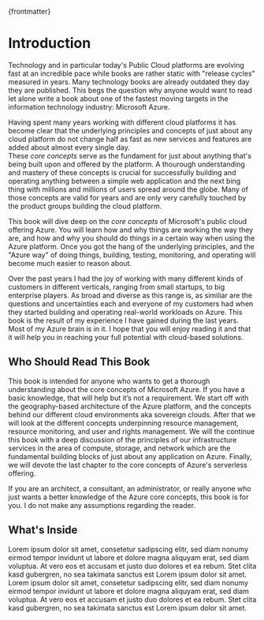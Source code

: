 
{frontmatter}

# Introduction
Technology and in particular today's Public Cloud platforms are evolving fast at an incredible pace while books are rather static with "release cycles" measured in years. Many technology books are already outdated they day they are published. This begs the question why anyone would want to read let alone write a book about one of the fastest moving targets in the information technology industry: Microsoft Azure.

Having spent many years working with different cloud platforms it has become clear that the underlying principles and concepts of just about any cloud platform do not change half as fast as new services and features are added about almost every single day.  
These *core concepts* serve as the fundament for just about anything that's being built upon and offered by the platform. A thourough understanding and mastery of these concepts is crucial for successfully building and operating anything between a simple web application and the next bing thing with millions and millions of users spread around the globe. Many of those concepts are valid for years and are only very carefully touched by the product groups building the cloud platform.

This book will dive deep on the *core concepts* of Microsoft's public cloud offering Azure. You will learn how and why things are working the way they are, and how and why you should do things in a certain way when using the Azure platform. Once you got the hang of the underlying principles, and the "Azure way" of doing things, building, testing, monitoring, and operating will become much easier to reason about.

Over the past years I had the joy of working with many different kinds of customers in different verticals, ranging from small startups, to big enterprise players. As broad and diverse as this range is, as similiar are the questions and uncertainties each and everyone of my customers had when they started building and operating real-world workloads on Azure. This book is the result of my experience I have gained during the last years. Most of my Azure brain is in it. I hope that you will enjoy reading it and that it will help you in reaching your full potential with cloud-based solutions.        

## Who Should Read This Book
This book is intended for anyone who wants to get a thorough understanding about the core concepts of Microsoft Azure. If you have a basic knowledge, that will help but it’s not a requirement. We start off with the geography-based architecture of the Azure platform, and the concepts behind our different cloud environments aka sovereign clouds. After that we will look at the different concepts underpinning resource management, resource monitoring, and user and rights management. We will the continue this book with a deep discussion of the principles of our infrastructure services in the area of compute, storage, and network which are the fundamental building blocks of just about any application on Azure. Finally, we will devote the last chapter to the core concepts of Azure's serverless offering.

If you are an architect, a consultant, an administrator, or really anyone who just wants a better knowledge of the Azure core concepts, this book is for you. I do not make any assumptions regarding the reader.

## What's Inside
Lorem ipsum dolor sit amet, consetetur sadipscing elitr, sed diam nonumy eirmod tempor invidunt ut labore et dolore magna aliquyam erat, sed diam voluptua. At vero eos et accusam et justo duo dolores et ea rebum. Stet clita kasd gubergren, no sea takimata sanctus est Lorem ipsum dolor sit amet. Lorem ipsum dolor sit amet, consetetur sadipscing elitr, sed diam nonumy eirmod tempor invidunt ut labore et dolore magna aliquyam erat, sed diam voluptua. At vero eos et accusam et justo duo dolores et ea rebum. Stet clita kasd gubergren, no sea takimata sanctus est Lorem ipsum dolor sit amet.